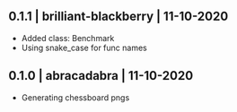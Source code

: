 


0.1.1 | brilliant-blackberry | 11-10-2020
-----------------------------------------
  * Added class: Benchmark
  * Using snake_case for func names


0.1.0 | abracadabra | 11-10-2020
--------------------------------
  * Generating chessboard pngs


